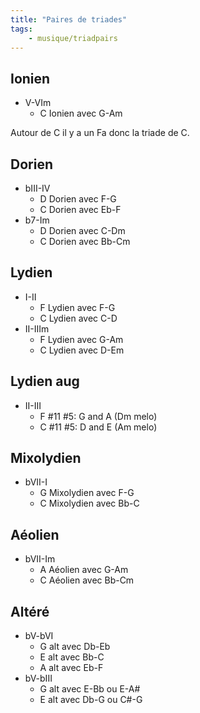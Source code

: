 ```yaml
---
title: "Paires de triades"
tags:
    - musique/triadpairs
---
```


## Ionien

* V-VIm
    * C Ionien avec G-Am

Autour de C il y a un Fa donc la triade de C.

## Dorien

* bIII-IV
  * D Dorien avec F-G
  * C Dorien avec Eb-F
* b7-Im
  * D Dorien avec C-Dm
  * C Dorien avec Bb-Cm

## Lydien

* I-II
  * F Lydien avec F-G
  * C Lydien avec C-D
* II-IIIm
  * F Lydien avec G-Am
  * C Lydien avec D-Em

## Lydien aug

* II-III
  * F #11 #5: G and A (Dm melo)
  * C #11 #5: D and E (Am melo)

## Mixolydien

* bVII-I
  * G Mixolydien avec F-G
  * C Mixolydien avec Bb-C

## Aéolien

* bVII-Im
  * A Aéolien avec G-Am
  * C Aéolien avec Bb-Cm

## Altéré

* bV-bVI
  * G alt avec Db-Eb
  * E alt avec Bb-C
  * A alt avec Eb-F
* bV-bIII
  * G alt avec E-Bb ou E-A#
  * E alt avec Db-G ou C#-G
